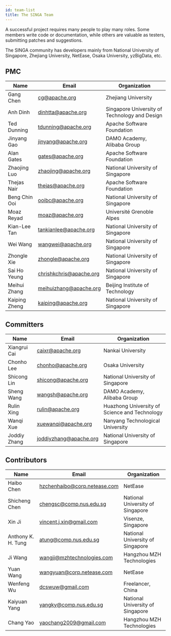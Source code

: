 ```yaml
---
id: team-list
title: The SINGA Team
---
```


<!--- Licensed to the Apache Software Foundation (ASF) under one or more contributor license agreements.  See the NOTICE file distributed with this work for additional information regarding copyright ownership.  The ASF licenses this file to you under the Apache License, Version 2.0 (the "License"); you may not use this file except in compliance with the License.  You may obtain a copy of the License at http://www.apache.org/licenses/LICENSE-2.0 Unless required by applicable law or agreed to in writing, software distributed under the License is distributed on an "AS IS" BASIS, WITHOUT WARRANTIES OR CONDITIONS OF ANY KIND, either express or implied.  See the License for the specific language governing permissions and limitations under the License.  -->

A successful project requires many people to play many roles. Some members write
code or documentation, while others are valuable as testers, submitting patches
and suggestions.

The SINGA community has developers mainly from National University of Singapore,
Zhejiang University, NetEase, Osaka University, yzBigData, etc.

## PMC

| Name          | Email                   | Organization                                  |
| ------------- | ----------------------- | --------------------------------------------- |
| Gang Chen     | cg@apache.org           | Zhejiang University                           |
| Anh Dinh      | dinhtta@apache.org      | Singapore University of Technology and Design |
| Ted Dunning   | tdunning@apache.org     | Apache Software Foundation                    |
| Jinyang Gao   | jinyang@apache.org      | DAMO Academy, Alibaba Group                   |
| Alan Gates    | gates@apache.org        | Apache Software Foundation                    |
| Zhaojing Luo  | zhaojing@apache.org     | National University of Singapore              |
| Thejas Nair   | thejas@apache.org       | Apache Software Foundation                    |
| Beng Chin Ooi | ooibc@apache.org        | National University of Singapore              |
| Moaz Reyad    | moaz@apache.org         | Université Grenoble Alpes                     |
| Kian-Lee Tan  | tankianlee@apache.org   | National University of Singapore              |
| Wei Wang      | wangwei@apache.org      | National University of Singapore              |
| Zhongle Xie   | zhongle@apache.org      | National University of Singapore              |
| Sai Ho Yeung  | chrishkchris@apache.org | National University of Singapore              |
| Meihui Zhang  | meihuizhang@apache.org  | Beijing Institute of Technology               |
| Kaiping Zheng | kaiping@apache.org      | National University of Singapore              |

## Committers

| Name         | Email                  | Organization                                  |
| ------------ | ---------------------- | --------------------------------------------- |
| Xiangrui Cai | caixr@apache.org       | Nankai University                             |
| Chonho Lee   | chonho@apache.org      | Osaka University                              |
| Shicong Lin  | shicong@apache.org     | National University of Singapore              |
| Sheng Wang   | wangsh@apache.org      | DAMO Academy, Alibaba Group                   |
| Rulin Xing   | rulin@apache.org       | Huazhong University of Science and Technology |
| Wanqi Xue    | xuewanqi@apache.org    | Nanyang Technological University              |
| Joddiy Zhang | joddiyzhang@apache.org | National University of Singapore              |

## Contributors

| Name               | Email                        | Organization                                  |
| ------------------ | ---------------------------- | --------------------------------------------- |
| Haibo Chen         | hzchenhaibo@corp.netease.com | NetEase                                       |
| Shicheng Chen      | chengsc@comp.nus.edu.sg      | National University of Singapore              |
| Xin Ji             | vincent.j.xin@gmail.com      | Visenze, Singapore                            |
| Anthony K. H. Tung | atung@comp.nus.edu.sg        | National University of Singapore              |
| Ji Wang            | wangji@mzhtechnologies.com   | Hangzhou MZH Technologies                     |
| Yuan Wang          | wangyuan@corp.netease.com    | NetEase                                       |
| Wenfeng Wu         | dcswuw@gmail.com             | Freelancer, China                             |
| Kaiyuan Yang       | yangky@comp.nus.edu.sg       | National University of Singapore              |
| Chang Yao          | yaochang2009@gmail.com       | Hangzhou MZH Technologies                     |
